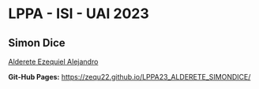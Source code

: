 # LPPA - ISI - UAI 2023
## Simon Dice

[Alderete Ezequiel Alejandro](https://www.linkedin.com/in/ezequiel-alejandro-alderete-778392282/)

**Git-Hub Pages:**
https://zequ22.github.io/LPPA23_ALDERETE_SIMONDICE/